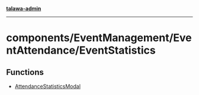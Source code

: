 [**talawa-admin**](../../../../README.md)

***

# components/EventManagement/EventAttendance/EventStatistics

## Functions

- [AttendanceStatisticsModal](functions/AttendanceStatisticsModal.md)
